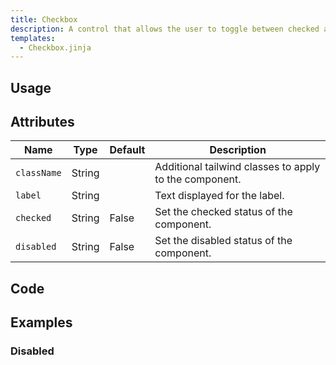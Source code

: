 ```yaml
---
title: Checkbox
description: A control that allows the user to toggle between checked and not checked.
templates:
  - Checkbox.jinja
---
```



<TabPreview component="Checkbox" template="examples/Checkbox.html"/>

<Prose>

## Usage

</Prose>

<IncludeFile dir="docs/templates" file_name="examples/checkbox.html"/>

<Prose>

## Attributes

| Name        | Type   | Default | Description                                            |
|-------------|--------|---------|--------------------------------------------------------|
| `className` | String |         | Additional tailwind classes to apply to the component. |
| `label`     | String |         | Text displayed for the label.                          |
| `checked`   | String | False   | Set the checked status of the component.               |
| `disabled`  | String | False   | Set the disabled status of the component.              |

## Code
</Prose>

<IncludeComponents dir="checkbox" :components="{{ metadata.templates }}" />

<Prose>

## Examples
</Prose>

<Prose>

### Disabled

</Prose>

<TabPreview component="Disabled" template="examples/checkbox_disabled.html"/>
